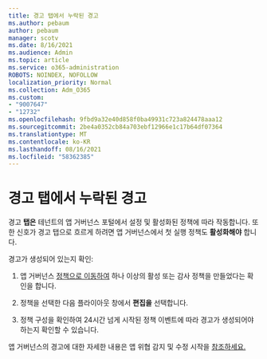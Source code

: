 ```yaml
---
title: 경고 탭에서 누락된 경고
ms.author: pebaum
author: pebaum
manager: scotv
ms.date: 8/16/2021
ms.audience: Admin
ms.topic: article
ms.service: o365-administration
ROBOTS: NOINDEX, NOFOLLOW
localization_priority: Normal
ms.collection: Adm_O365
ms.custom:
- "9007647"
- "12732"
ms.openlocfilehash: 9fbd9a32e40d858f0ba49931c723a824478aaa12
ms.sourcegitcommit: 2be4a0352cb84a703ebf12966e1c17b64df07364
ms.translationtype: MT
ms.contentlocale: ko-KR
ms.lasthandoff: 08/16/2021
ms.locfileid: "58362385"
---
```

# <a name="alerts-missing-from-alerts-tab"></a>경고 탭에서 누락된 경고

경고 **탭은** 테넌트의 앱 거버넌스 포털에서 설정 및 활성화된 정책에 따라 작동합니다. 또한 신호가 경고 탭으로 흐르게 하려면 앱 거버넌스에서 첫 실행 정책도 **활성화해야** 합니다. 

경고가 생성되어 있는지 확인:

1. 앱 거버넌스 [정책으로 이동하여](https://compliance.microsoft.com/m365appprotection?viewid=policies) 하나 이상의 활성 또는 감사 정책을 만들었다는 확인을 합니다.

1. 정책을 선택한 다음 플라이아웃 창에서 **편집을** 선택합니다. 

1. 정책 구성을 확인하여 24시간 넘게 시작된 정책 이벤트에 따라 경고가 생성되어야 하는지 확인할 수 있습니다.

앱 거버넌스의 경고에 대한 자세한 내용은 앱 위협 감지 및 수정 시작을 [참조하세요.](https://docs.microsoft.com/microsoft-365/compliance/app-governance-detect-remediate-get-started)